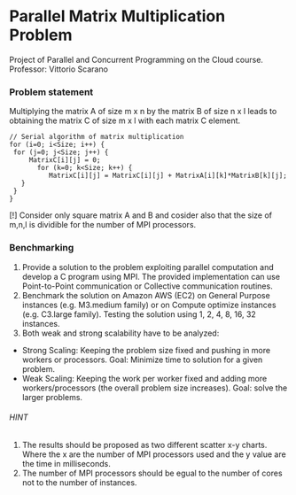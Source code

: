 # Parallel  Matrix Multiplication Problem 

Project of Parallel and Concurrent Programming on the Cloud course.
Professor: Vittorio Scarano

### Problem statement

Multiplying the matrix A of size m x n by the matrix B of size n x l leads to obtaining the matrix C of size
m x l with each matrix C element.

```
// Serial algorithm of matrix multiplication
for (i=0; i<Size; i++) {
 for (j=0; j<Size; j++) {
     MatrixC[i][j] = 0;
       for (k=0; k<Size; k++) {
          MatrixC[i][j] = MatrixC[i][j] + MatrixA[i][k]*MatrixB[k][j];
   }
 }
} 
```
[!] Consider only square matrix A and B and cosider also that the size of m,n,l is dividible for the number of MPI processors.

### Benchmarking

1) Provide a solution to the problem exploiting parallel computation and develop  a C program using MPI. The provided implementation can use Point-to-Point communication or Collective communication routines.
2) Benchmark the solution on Amazon AWS (EC2) on General Purpose instances (e.g. M3.medium family) or on Compute optimize instances (e.g. C3.large family).  Testing the solution using 1, 2, 4, 8, 16, 32 instances.
3) Both weak and strong scalability have to be analyzed:
- Strong Scaling: Keeping the problem size fixed and pushing in more workers or processors. Goal: Minimize time to solution for a given problem.
- Weak Scaling: Keeping the work per worker fixed and adding more workers/processors (the overall problem size increases). Goal: solve the larger problems.

###### HINT

1) The results should be proposed as two different scatter x-y charts. Where the x are the number of MPI processors used and the y value are the time in milliseconds.  
2) The number of MPI processors should be egual to the number of cores not to the number of instances.

